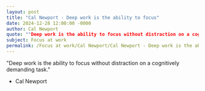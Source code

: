 ```yaml
---
layout: post
title: "Cal Newport - Deep work is the ability to focus"
date: 2024-12-28 12:00:00 -0000
author: Cal Newport
quote: ""Deep work is the ability to focus without distraction on a cognitively demanding task.""
subject: Focus at work
permalink: /Focus at work/Cal Newport/Cal Newport - Deep work is the ability to focus
---
```


"Deep work is the ability to focus without distraction on a cognitively demanding task."

- Cal Newport
